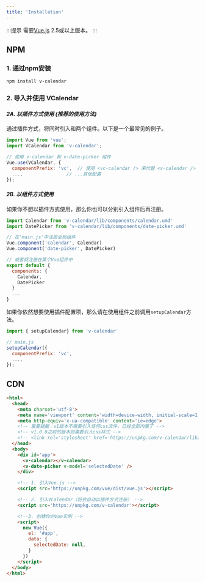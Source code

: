 ```yaml
---
title: 'Installation'
---
```


:::提示
需要[Vue.js](https://vuejs.org) 2.5或以上版本。
:::

## NPM

### 1. 通过npm安装

```bash
npm install v-calendar
```

### 2. 导入并使用 VCalendar
#### *2A. 以插件方式使用 (推荐的使用方法)*

通过插件方式，将同时引入<v-calendar>和<v-date-picker>两个组件。以下是一个最常见的例子。

```js
import Vue from 'vue';
import VCalendar from 'v-calendar';

// 使用 v-calendar 和 v-date-picker 组件
Vue.use(VCalendar, {
  componentPrefix: 'vc',  // 使用 <vc-calendar /> 来代替 <v-calendar />
  ...,                // ...其他配置
});

```

#### *2B. 以组件方式使用*

如果你不想以插件方式使用，那么你也可以分别引入组件后再注册。

```js
import Calendar from 'v-calendar/lib/components/calendar.umd'
import DatePicker from 'v-calendar/lib/components/date-picker.umd'

// 在'main.js'中注册全局组件
Vue.component('calendar', Calendar)
Vue.component('date-picker', DatePicker)

// 或者就注册在某个Vue组件中
export default {
  components: {
    Calendar,
    DatePicker
  }
  ...
}
```

如果你依然想要使用插件配置项，那么请在使用组件之前调用`setupCalendar`方法。

```js
import { setupCalendar} from 'v-calendar'

// main.js
setupCalendar({
  componentPrefix: 'vc',
  ...,
});
```

## CDN
```html
<html>
  <head>
    <meta charset='utf-8'>
    <meta name='viewport' content='width=device-width, initial-scale=1, shrink-to-fit=no'>
    <meta http-equiv='x-ua-compatible' content='ie=edge'>
    <!-- 重要提醒：v1版本不需要引入任何css文件，已经全部内置了 -->
    <!-- v1.0.0之前的版本则需要引入css样式 -->
    <!-- <link rel='stylesheet' href='https://unpkg.com/v-calendar/lib/v-calendar.min.css'> -->
  </head>
  <body>
    <div id='app'>
      <v-calendar></v-calendar>
      <v-date-picker v-model='selectedDate' />
    </div>

    <!-- 1. 引入Vue.js -->
    <script src='https://unpkg.com/vue/dist/vue.js'></script>

    <!-- 2. 引入VCalendar（将会自动以插件方式注册） -->
    <script src='https://unpkg.com/v-calendar'></script>

    <!--3. 创建你的Vue实例 -->
    <script>
      new Vue({
        el: '#app',
        data: {
          selectedDate: null,
        }
      })
    </script>
  </body>
</html>
```
